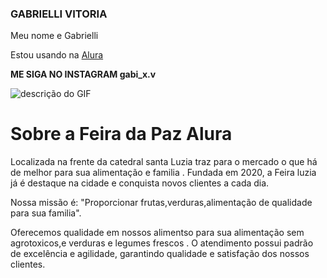 ### GABRIELLI VITORIA

Meu nome e Gabrielli 

Estou usando na [Alura](https://www.alura.com.br)

**ME SIGA NO INSTAGRAM  gabi_x.v**


![descrição do GIF](https://media.tenor.com/3V60jcQwEzsAAAAC/cony-brown-flying-kiss.gif)

<h1>Sobre a Feira da Paz Alura</h1>

<p>Localizada na frente da catedral santa Luzia  traz para o mercado o que há de melhor para sua alimentação e familia . 
Fundada em 2020, a Feira luzia já é destaque na cidade e conquista novos clientes a cada dia.</p>

<p>Nossa missão é: "Proporcionar frutas,verduras,alimentação de qualidade para sua familia".</p>

<p>Oferecemos qualidade em nossos alimentso para sua alimentação sem agrotoxicos,e verduras e legumes frescos . 
O atendimento possui padrão de excelência e agilidade, garantindo qualidade e satisfação dos nossos clientes.</p>
